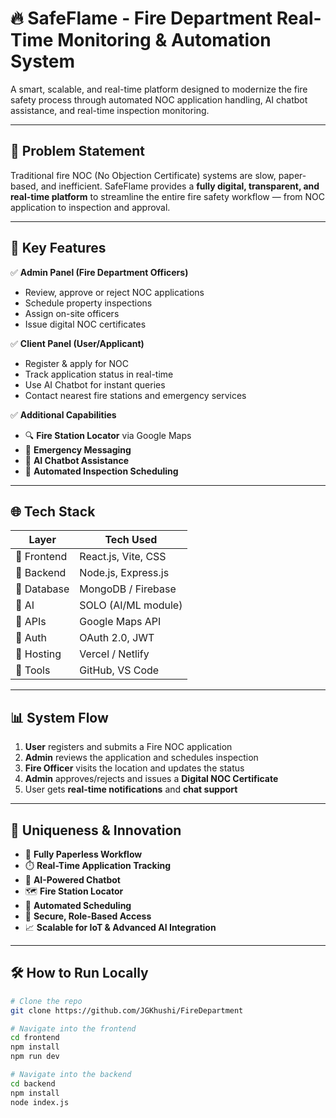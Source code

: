 # 🔥 SafeFlame - Fire Department Real-Time Monitoring & Automation System

A smart, scalable, and real-time platform designed to modernize the fire safety process through automated NOC application handling, AI chatbot assistance, and real-time inspection monitoring.

---

## 📌 Problem Statement

Traditional fire NOC (No Objection Certificate) systems are slow, paper-based, and inefficient. SafeFlame provides a **fully digital, transparent, and real-time platform** to streamline the entire fire safety workflow — from NOC application to inspection and approval.

---

## 🧠 Key Features

✅ **Admin Panel (Fire Department Officers)**  
- Review, approve or reject NOC applications  
- Schedule property inspections  
- Assign on-site officers  
- Issue digital NOC certificates  

✅ **Client Panel (User/Applicant)**  
- Register & apply for NOC  
- Track application status in real-time  
- Use AI Chatbot for instant queries  
- Contact nearest fire stations and emergency services  

✅ **Additional Capabilities**  
- 🔍 **Fire Station Locator** via Google Maps  
- 📢 **Emergency Messaging**  
- 🤖 **AI Chatbot Assistance**  
- 📆 **Automated Inspection Scheduling**

---

## 🌐 Tech Stack

| Layer         | Tech Used                                  |
|--------------|---------------------------------------------|
| 🔹 Frontend   | React.js, Vite, CSS                         |
| 🔹 Backend    | Node.js, Express.js                         |
| 🔹 Database   | MongoDB / Firebase                          |
| 🔹 AI         | SOLO (AI/ML module)                         |
| 🔹 APIs       | Google Maps API                             |
| 🔹 Auth       | OAuth 2.0, JWT                              |
| 🔹 Hosting    | Vercel / Netlify                            |
| 🔹 Tools      | GitHub, VS Code                             |

---

## 📊 System Flow

1. **User** registers and submits a Fire NOC application  
2. **Admin** reviews the application and schedules inspection  
3. **Fire Officer** visits the location and updates the status  
4. **Admin** approves/rejects and issues a **Digital NOC Certificate**  
5. User gets **real-time notifications** and **chat support**

---

## 🧩 Uniqueness & Innovation

- 📄 **Fully Paperless Workflow**
- ⏱️ **Real-Time Application Tracking**
- 🤖 **AI-Powered Chatbot**
- 🗺️ **Fire Station Locator**
- 📆 **Automated Scheduling**
- 🔐 **Secure, Role-Based Access**
- 📈 **Scalable for IoT & Advanced AI Integration**

---

## 🛠️ How to Run Locally

```bash
# Clone the repo
git clone https://github.com/JGKhushi/FireDepartment

# Navigate into the frontend
cd frontend
npm install
npm run dev

# Navigate into the backend
cd backend
npm install
node index.js
